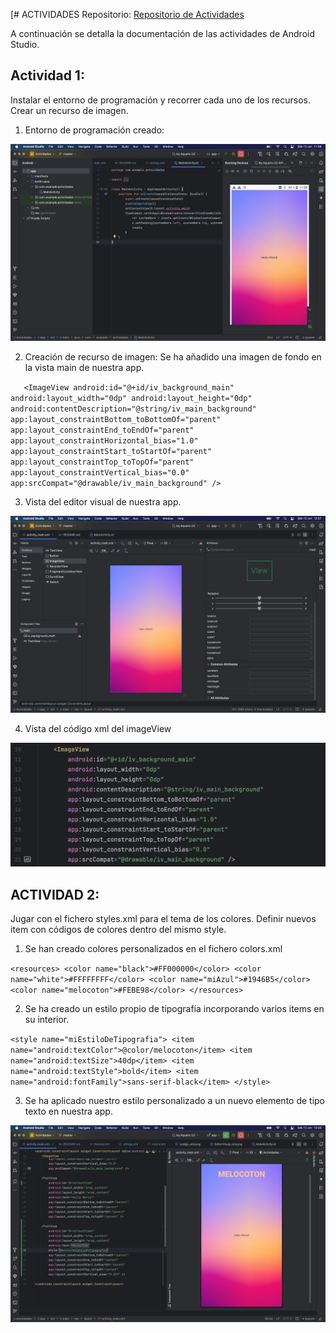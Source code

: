 [# ACTIVIDADES
Repositorio: [Repositorio de Actividades](https://github.com/jmoralm/actividades)

A continuación se detalla la documentación de las actividades de Android Studio.

## Actividad 1:
Instalar el entorno de programación y recorrer cada uno de los recursos. 
Crear un recurso de imagen.

1. Entorno de programación creado: 

![](readmeImages/entorno.png)

2. Creación de recurso de imagen:
Se ha añadido una imagen de fondo en la vista main de nuestra app.

`   <ImageView
   android:id="@+id/iv_background_main"
   android:layout_width="0dp"
   android:layout_height="0dp"
   android:contentDescription="@string/iv_main_background"
   app:layout_constraintBottom_toBottomOf="parent"
   app:layout_constraintEnd_toEndOf="parent"
   app:layout_constraintHorizontal_bias="1.0"
   app:layout_constraintStart_toStartOf="parent"
   app:layout_constraintTop_toTopOf="parent"
   app:layout_constraintVertical_bias="0.0"
   app:srcCompat="@drawable/iv_main_background" />`

3. Vista del editor visual de nuestra app. 

![](readmeImages/EditorVisual_xml.png)

4. Vista del código xml del imageView

![](readmeImages/codigo_xml.png)

## ACTIVIDAD 2:
Jugar con el fichero styles.xml para el tema de los colores. 
Definir nuevos item con códigos de colores dentro del mismo style.

1. Se han creado colores personalizados en el fichero colors.xml

`<resources>
<color name="black">#FF000000</color>
<color name="white">#FFFFFFFF</color>
<color name="miAzul">#1946B5</color>
<color name="melocoton">#FEBE98</color>
</resources>`

2. Se ha creado un estilo propio de tipografía incorporando varios items en su interior.

`<style name="miEstiloDeTipografia">
<item name="android:textColor">@color/melocoton</item>
<item name="android:textSize">40dp</item>
<item name="android:textStyle">bold</item>
<item name="android:fontFamily">sans-serif-black</item>
</style>`

3. Se ha aplicado nuestro estilo personalizado a un nuevo elemento de tipo texto en nuestra app.

![](readmeImages/Style_Font_melocoton.png)